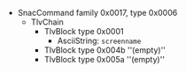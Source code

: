   * SnacCommand family 0x0017, type 0x0006
    * TlvChain
      * TlvBlock type 0x0001
        * AsciiString: `screenname`
      * TlvBlock type 0x004b ''(empty)''
      * TlvBlock type 0x005a ''(empty)''